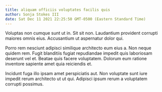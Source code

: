 ```yaml
---
title: aliquam officiis voluptates facilis quis
author: Sonja Stokes III
date: Sat Dec 11 2021 22:25:50 GMT-0500 (Eastern Standard Time)
---
```

Voluptas non cumque sunt ut in. Sit sit non. Laudantium provident corrupti maiores omnis eius. Accusantium ut aspernatur dolor qui.

 Porro rem nesciunt adipisci similique architecto eum eius a. Non neque quidem rem. Fugit blanditiis fugiat repudiandae impedit quis laboriosam deserunt vel et. Beatae quis facere voluptatem. Dolorum eum ratione inventore sapiente amet quia reiciendis et.

 Incidunt fuga illo ipsam amet perspiciatis aut. Non voluptate sunt iure impedit rerum architecto ut ut qui. Adipisci ipsum rerum a voluptatem corrupti possimus.
